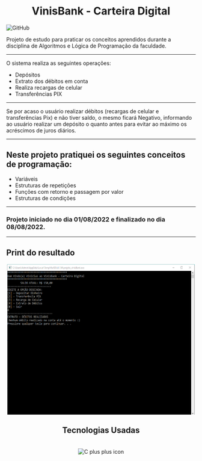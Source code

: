 <h1 align="center">VinisBank - Carteira Digital </h1>

![GitHub](https://img.shields.io/github/license/viniciuslemos93/VinisBank-Carteira-Digital)

Projeto de estudo para praticar os conceitos aprendidos durante a disciplina de Algoritmos e Lógica de Programação da faculdade.
<hr>

O sistema realiza as seguintes operações:
- Depósitos
- Extrato dos débitos em conta
- Realiza recargas de celular
- Transferências PIX
<hr>
Se por acaso o usuário realizar débitos (recargas de celular e transferências Pix) e não tiver saldo, o mesmo ficará Negativo, informando ao usuário realizar um depósito o quanto antes para evitar ao máximo os acréscimos de juros diários.
<hr>
<h2> Neste projeto pratiquei os seguintes conceitos de programação: </h2>

- Variáveis
- Estruturas de repetições
- Funções com retorno e passagem por valor
- Estruturas de condições

<hr>
<h3> Projeto iniciado no dia 01/08/2022 e finalizado no dia 08/08/2022. </h3>
<hr>

## Print do resultado
<div align="center">
<img align="center" alt="Print da tela principal do sistema" height="400" width="500" src="print-execucao.PNG">
</div>
<h2 align="center">Tecnologias Usadas</h2>

<div align="center">
     <div style="display: inline_block margin-left:auto margin-rigth:auto"><br>
        <img align="center" alt="C plus plus icon" height="50" width="50" src="https://cdn.jsdelivr.net/gh/devicons/devicon/icons/cplusplus/cplusplus-line.svg">
    </div>
</div>
